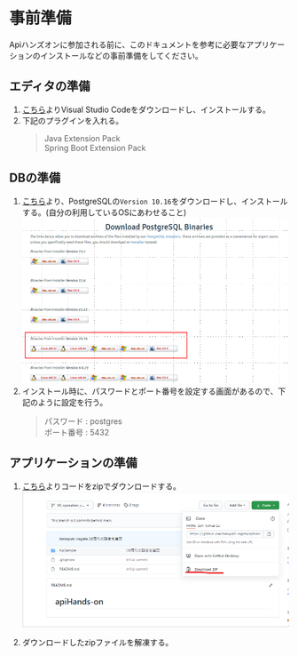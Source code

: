 # 事前準備
Apiハンズオンに参加される前に、このドキュメントを参考に必要なアプリケーションのインストールなどの事前準備をしてください。

## エディタの準備
1. [こちら](https://azure.microsoft.com/ja-jp/products/visual-studio-code/)よりVisual Studio Codeをダウンロードし、インストールする。
2. 下記のプラグインを入れる。
   > Java Extension Pack <br>
   > Spring Boot Extension Pack


## DBの準備
1. [こちら](https://www.enterprisedb.com/download-postgresql-binaries)より、PostgreSQLの`Version 10.16`をダウンロードし、インストールする。(自分の利用しているOSにあわせること)
![](2021-05-04-14-38-43.png)
2. インストール時に、パスワードとポート番号を設定する画面があるので、下記のように設定を行う。
   > パスワード : postgres <br>
   > ポート番号 : 5432


## アプリケーションの準備
1. [こちら](https://github.com/tomoyuki-nagata/apiHandsOn/tree/00_operation_check)よりコードをzipでダウンロードする。
![](2021-05-04-14-36-05.png)

2. ダウンロードしたzipファイルを解凍する。
